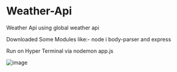 # Weather-Api
Weather Api using global weather api 

Downloaded Some Modules like:- 
node i body-parser
and express

Run on Hyper Terminal via nodemon app.js

![image](https://user-images.githubusercontent.com/80900722/168222340-e7de0ef6-97fd-45a4-bbcd-af6b460ba0b3.png)
